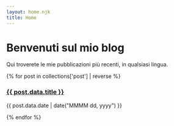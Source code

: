 ```yaml
---
layout: home.njk
title: Home
---
```


# Benvenuti sul mio blog

Qui troverete le mie pubblicazioni più recenti, in qualsiasi lingua.

{% for post in collections['post'] | reverse %}
  <a href="{{ post.url }}">
    <h3>{{ post.data.title }}</h3>
  </a>
    <time>{{ post.data.date | date("MMMM dd, yyyy") }}</time>

{% endfor %}

